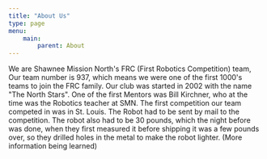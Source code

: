 ```yaml
---
title: "About Us"
type: page
menu:
    main:
        parent: About
---
```


We are Shawnee Mission North's FRC (First Robotics Competition) team, Our team number is 937, which means we were
one of the first 1000's teams to join the FRC family. Our club was started in 2002 with the name "The North Stars".
One of the first Mentors was Bill Kirchner, who at the time was the Robotics teacher at SMN. The first competition our team competed in was in St. Louis. The Robot had to be sent by mail to the competition. The robot also had to be 30 pounds, which the night before was done, when they first measured it before shipping it was a few pounds over, so they drilled holes in the metal to make the robot lighter. (More information being learned)
